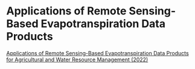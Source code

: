 
# Applications of Remote Sensing-Based Evapotranspiration Data Products

[Applications of Remote Sensing-Based Evapotranspiration Data Products for Agricultural and Water Resource Management (2022)](https://appliedsciences.nasa.gov/join-mission/training/english/arset-applications-remote-sensing-based-evapotranspiration-data)